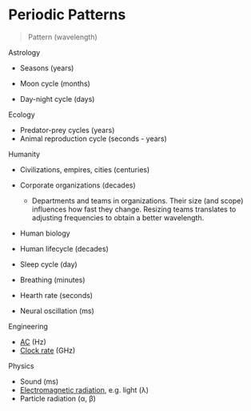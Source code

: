 # Periodic Patterns

> Pattern (wavelength)

Astrology

- Seasons (years)

- Moon cycle (months)
- Day-night cycle (days)

Ecology

- Predator-prey cycles (years)
- Animal reproduction cycle (seconds - years)

Humanity

- Civilizations, empires, cities (centuries)
- Corporate organizations (decades)
    - Departments and teams in organizations. Their size (and scope) influences how fast they change. Resizing teams translates to adjusting frequencies to obtain a better wavelength.

- Human biology

- Human lifecycle (decades)
- Sleep cycle (day)
- Breathing (minutes)
- Hearth rate (seconds)
- Neural oscillation (ms)

Engineering

- [AC](https://en.wikipedia.org/wiki/Alternating_current) (Hz)
- [Clock rate](https://en.wikipedia.org/wiki/Clock_rate) (GHz)

Physics

- Sound (ms)
- [Electromagnetic radiation](https://en.wikipedia.org/wiki/Electromagnetic_radiation), e.g. light (λ)
- Particle radiation (α, β)


